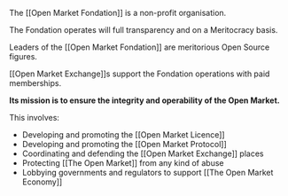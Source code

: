 The [[Open Market Fondation]] is a non-profit organisation.

The Fondation operates will full transparency and on a Meritocracy basis.

Leaders of the [[Open Market Fondation]] are meritorious Open Source figures.

[[Open Market Exchange]]s support the Fondation operations with paid memberships.

**Its mission is to ensure the integrity and operability of the Open Market.**

This involves:

- Developing and promoting the [[Open Market Licence]]
- Developing and promoting the [[Open Market Protocol]]
- Coordinating and defending the [[Open Market Exchange]] places
- Protecting [[The Open Market]] from any kind of abuse
- Lobbying governments and regulators to support [[The Open Market Economy]]
